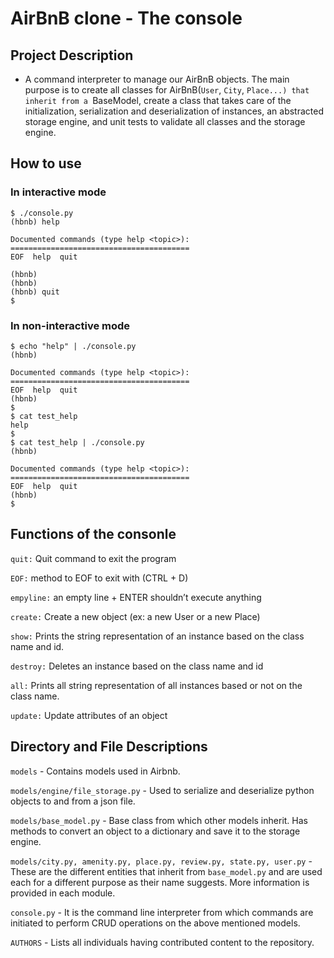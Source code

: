 # AirBnB clone - The console

## Project Description

- A command interpreter to manage our AirBnB objects. The main purpose is to create all classes for AirBnB(`User`, `City`, `Place...) that inherit from a `BaseModel, create a class that takes care of the initialization, serialization and deserialization of instances, an
abstracted storage engine, and unit tests to validate all classes and the storage engine.

## How to use

### In interactive mode

```
$ ./console.py
(hbnb) help

Documented commands (type help <topic>):
========================================
EOF  help  quit

(hbnb)
(hbnb)
(hbnb) quit
$
```
### In non-interactive mode

```
$ echo "help" | ./console.py
(hbnb)

Documented commands (type help <topic>):
========================================
EOF  help  quit
(hbnb) 
$
$ cat test_help
help
$
$ cat test_help | ./console.py
(hbnb)

Documented commands (type help <topic>):
========================================
EOF  help  quit
(hbnb) 
$
```

## Functions of the consonle

`quit:` Quit command to exit the program

`EOF:` method to EOF to exit with (CTRL + D)

`empyline:` an empty line + ENTER shouldn’t execute anything

`create:` Create a new object (ex: a new User or a new Place)

`show:` Prints the string representation of an instance based on the class name and id.

`destroy:` Deletes an instance based on the class name and id

`all:` Prints all string representation of all instances based or not on the class name.

`update:` Update attributes of an object


## Directory and File Descriptions

`models` - Contains models used in Airbnb.

`models/engine/file_storage.py` - Used to serialize and deserialize python objects to and from a json file.

`models/base_model.py` - Base class from which other models inherit. Has methods to convert an object to
a dictionary and save it to the storage engine.

`models/city.py, amenity.py, place.py, review.py, state.py, user.py` - These are the different entities that inherit from `base_model.py` and are used each for a different purpose as their name suggests. More information is provided in each module.

`console.py` - It is the command line interpreter from which commands are initiated to perform CRUD operations on the above mentioned models.

`AUTHORS` - Lists all individuals having contributed content to the repository.
